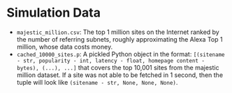 # Simulation Data

- `majestic_million.csv`: The top 1 million sites on the Internet ranked by the number of referring subnets, roughly approximating the Alexa Top 1 million, whose data costs money.
- `cached_10000_sites.p`: A pickled Python object in the format: `[(sitename - str, popularity - int, latency - float, homepage content - bytes), (...), ...]` that covers the top 10,001 sites from the majestic million dataset. If a site was not able to be fetched in 1 second, then the tuple will look like `(sitename - str, None, None, None)`.
